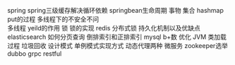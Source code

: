 spring
  spring三级缓存解决循环依赖
  springbean生命周期
  事物
集合
  hashmap
    put的过程
    多线程下的不安全不问    
多线程
  yeild的作用
锁
  锁的实现
redis
  分布式锁
  持久化机制以及优缺点
elasticsearch
  如何分页查询
  倒排索引和正排索引
mysql
  b+数
  优化
JVM
  类加载过程
  垃圾回收
设计模式
  单例模式实现方式
  动态代理两种
微服务
  zookeeper选举
  dubbo
  grpc
  restful
  

